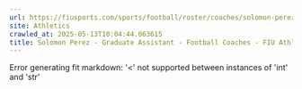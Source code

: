 ```yaml
---
url: https://fiusports.com/sports/football/roster/coaches/solomon-perez/3338
site: Athletics
crawled_at: 2025-05-13T10:04:44.063615
title: Solomon Perez - Graduate Assistant - Football Coaches - FIU Athletics
---
```


Error generating fit markdown: '<' not supported between instances of 'int' and 'str'